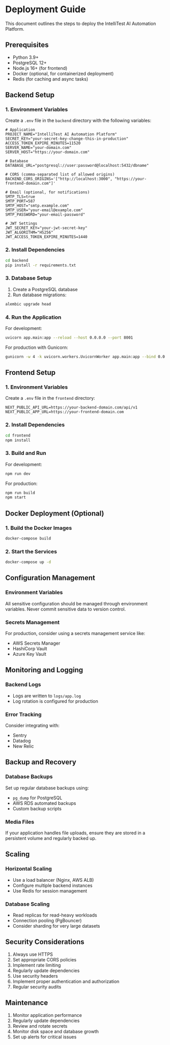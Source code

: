 # Deployment Guide

This document outlines the steps to deploy the IntelliTest AI Automation Platform.

## Prerequisites

- Python 3.9+
- PostgreSQL 12+
- Node.js 16+ (for frontend)
- Docker (optional, for containerized deployment)
- Redis (for caching and async tasks)

## Backend Setup

### 1. Environment Variables

Create a `.env` file in the `backend` directory with the following variables:

```env
# Application
PROJECT_NAME="IntelliTest AI Automation Platform"
SECRET_KEY="your-secret-key-change-this-in-production"
ACCESS_TOKEN_EXPIRE_MINUTES=11520
SERVER_NAME="your-domain.com"
SERVER_HOST="https://your-domain.com"

# Database
DATABASE_URL="postgresql://user:password@localhost:5432/dbname"

# CORS (comma-separated list of allowed origins)
BACKEND_CORS_ORIGINS='["http://localhost:3000", "https://your-frontend-domain.com"]'

# Email (optional, for notifications)
SMTP_TLS=true
SMTP_PORT=587
SMTP_HOST="smtp.example.com"
SMTP_USER="your-email@example.com"
SMTP_PASSWORD="your-email-password"

# JWT Settings
JWT_SECRET_KEY="your-jwt-secret-key"
JWT_ALGORITHM="HS256"
JWT_ACCESS_TOKEN_EXPIRE_MINUTES=1440
```

### 2. Install Dependencies

```bash
cd backend
pip install -r requirements.txt
```

### 3. Database Setup

1. Create a PostgreSQL database
2. Run database migrations:

```bash
alembic upgrade head
```

### 4. Run the Application

For development:
```bash
uvicorn app.main:app --reload --host 0.0.0.0 --port 8001
```

For production with Gunicorn:
```bash
gunicorn -w 4 -k uvicorn.workers.UvicornWorker app.main:app --bind 0.0.0.0:8001
```

## Frontend Setup

### 1. Environment Variables

Create a `.env` file in the `frontend` directory:

```env
NEXT_PUBLIC_API_URL=https://your-backend-domain.com/api/v1
NEXT_PUBLIC_APP_URL=https://your-frontend-domain.com
```

### 2. Install Dependencies

```bash
cd frontend
npm install
```

### 3. Build and Run

For development:
```bash
npm run dev
```

For production:
```bash
npm run build
npm start
```

## Docker Deployment (Optional)

### 1. Build the Docker Images

```bash
docker-compose build
```

### 2. Start the Services

```bash
docker-compose up -d
```

## Configuration Management

### Environment Variables

All sensitive configuration should be managed through environment variables. Never commit sensitive data to version control.

### Secrets Management

For production, consider using a secrets management service like:
- AWS Secrets Manager
- HashiCorp Vault
- Azure Key Vault

## Monitoring and Logging

### Backend Logs

- Logs are written to `logs/app.log`
- Log rotation is configured for production

### Error Tracking

Consider integrating with:
- Sentry
- Datadog
- New Relic

## Backup and Recovery

### Database Backups

Set up regular database backups using:
- `pg_dump` for PostgreSQL
- AWS RDS automated backups
- Custom backup scripts

### Media Files

If your application handles file uploads, ensure they are stored in a persistent volume and regularly backed up.

## Scaling

### Horizontal Scaling

- Use a load balancer (Nginx, AWS ALB)
- Configure multiple backend instances
- Use Redis for session management

### Database Scaling

- Read replicas for read-heavy workloads
- Connection pooling (PgBouncer)
- Consider sharding for very large datasets

## Security Considerations

1. Always use HTTPS
2. Set appropriate CORS policies
3. Implement rate limiting
4. Regularly update dependencies
5. Use security headers
6. Implement proper authentication and authorization
7. Regular security audits

## Maintenance

1. Monitor application performance
2. Regularly update dependencies
3. Review and rotate secrets
4. Monitor disk space and database growth
5. Set up alerts for critical issues
